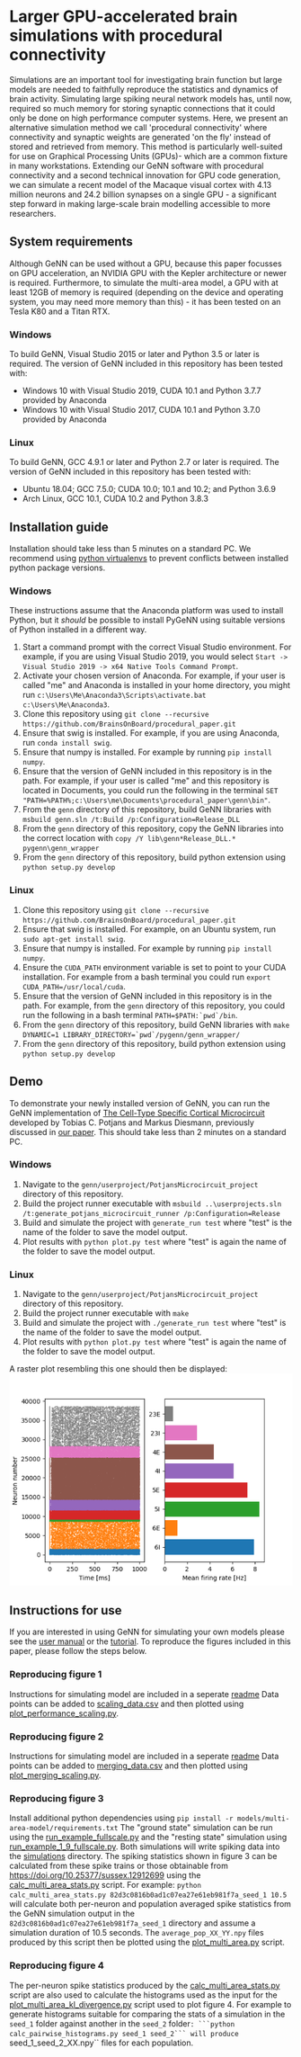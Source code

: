 # Larger GPU-accelerated brain simulations with procedural connectivity
Simulations are an important tool for investigating brain function but large models are needed to faithfully reproduce the statistics and dynamics of brain activity.
Simulating large spiking neural network models has, until now, required so much memory for storing synaptic connections that it could only be done on high performance computer systems. Here, we present an alternative simulation method we call 'procedural connectivity' where connectivity and synaptic weights are generated 'on the fly' instead of stored and retrieved from memory. This method is particularly well-suited for use on Graphical Processing Units (GPUs)- which are a common fixture in many workstations. Extending our GeNN software with procedural connectivity and a second technical innovation for GPU code generation, we can simulate a recent model of the Macaque visual cortex with 4.13 million neurons and 24.2 billion synapses on a single GPU - a significant step forward in making large-scale brain modelling accessible to more researchers.

## System requirements
Although GeNN can be used without a GPU, because this paper focusses on GPU acceleration, an NVIDIA GPU with the Kepler architecture or newer is required.
Furthermore, to simulate the multi-area model, a GPU with at least 12GB of memory is required (depending on the device and operating system, you may need more memory than this) - it has been tested on an Tesla K80 and a Titan RTX.

### Windows
To build GeNN, Visual Studio 2015 or later and Python 3.5 or later is required.
The version of GeNN included in this repository has been tested with:
* Windows 10 with Visual Studio 2019, CUDA 10.1 and Python 3.7.7 provided by Anaconda
* Windows 10 with Visual Studio 2017, CUDA 10.1 and Python 3.7.0 provided by Anaconda

### Linux
To build GeNN, GCC 4.9.1 or later and Python 2.7 or later is required.
The version of GeNN included in this repository has been tested with:
* Ubuntu 18.04; GCC 7.5.0; CUDA 10.0; 10.1 and 10.2; and Python 3.6.9
* Arch Linux, GCC 10.1, CUDA 10.2 and Python 3.8.3

## Installation guide
Installation should take less than 5 minutes on a standard PC.
We recommend using [python virtualenvs](https://pypi.org/project/virtualenv/) to prevent conflicts between installed python package versions.

### Windows
These instructions assume that the Anaconda platform was used to install Python, but it _should_ be possible to install PyGeNN using suitable versions of Python installed in a different way.
1. Start a command prompt with the correct Visual Studio environment. For example, if you are using Visual Studio 2019, you would select ``Start -> Visual Studio 2019 -> x64 Native Tools Command Prompt``.
2. Activate your chosen version of Anaconda. For example, if your user is called "me" and Anaconda is installed in your home directory, you might run ``c:\Users\Me\Anaconda3\Scripts\activate.bat c:\Users\Me\Anaconda3``.
3. Clone this repository using ``git clone --recursive https://github.com/BrainsOnBoard/procedural_paper.git``
4. Ensure that swig is installed. For example, if you are using Anaconda, run ``conda install swig``.
5. Ensure that numpy is installed. For example by running ``pip install numpy``.
6. Ensure that the version of GeNN included in this repository is in the path. For example, if your user is called "me" and this repository is located in Documents, you could run the following in the terminal ``SET "PATH=%PATH%;c:\Users\me\Documents\procedural_paper\genn\bin"``.
7. From the ``genn`` directory of this repository, build GeNN libraries with ``msbuild genn.sln /t:Build /p:Configuration=Release_DLL``
8. From the ``genn`` directory of this repository, copy the GeNN libraries into the correct location with ``copy /Y lib\genn*Release_DLL.* pygenn\genn_wrapper``
9. From the ``genn`` directory of this repository, build python extension using ``python setup.py develop``

### Linux
1. Clone this repository using ``git clone --recursive https://github.com/BrainsOnBoard/procedural_paper.git``
2. Ensure that swig is installed. For example, on an Ubuntu system, run ``sudo apt-get install swig``.
3. Ensure that numpy is installed. For example by running ``pip install numpy``.
4. Ensure the ``CUDA_PATH`` environment variable is set to point to your CUDA installation. For example from a bash terminal you could run ``export CUDA_PATH=/usr/local/cuda``.
5. Ensure that the version of GeNN included in this repository is in the path. For example, from the ``genn`` directory of this repository, you could run the following in a bash terminal ``PATH=$PATH:`pwd`/bin``.
6. From the ``genn`` directory of this repository, build GeNN libraries with ``make DYNAMIC=1 LIBRARY_DIRECTORY=`pwd`/pygenn/genn_wrapper/``
7. From the ``genn`` directory of this repository, build python extension using ``python setup.py develop``

## Demo
To demonstrate your newly installed version of GeNN, you can run the GeNN implementation of [The Cell-Type Specific Cortical Microcircuit](http://www.ncbi.nlm.nih.gov/pubmed/23203991) developed by Tobias C. Potjans and Markus Diesmann, previously discussed in [our paper](https://www.frontiersin.org/articles/10.3389/fnins.2018.00941).
This should take less than 2 minutes on a standard PC.

### Windows
1. Navigate to the ``genn/userproject/PotjansMicrocircuit_project`` directory of this repository.
2. Build the project runner executable with ``msbuild ..\userprojects.sln /t:generate_potjans_microcircuit_runner /p:Configuration=Release``
3. Build and simulate the project with ``generate_run test`` where "test" is the name of the folder to save the model output.
4. Plot results with ``python plot.py test`` where "test" is again the name of the folder to save the model output.

### Linux
1. Navigate to the ``genn/userproject/PotjansMicrocircuit_project`` directory of this repository.
2. Build the project runner executable with ``make``
3. Build and simulate the project with ``./generate_run test`` where "test" is the name of the folder to save the model output.
4. Plot results with ``python plot.py test`` where "test" is again the name of the folder to save the model output.

A raster plot resembling this one should then be displayed:
![Microcircuit output](microcircuit_demo.png)

## Instructions for use
If you are interested in using GeNN for simulating your own models please see the [user manual](https://genn-team.github.io/genn/documentation/4/html/index.html) or the [tutorial](https://github.com/neworderofjamie/new_genn_tutorials).
To reproduce the figures included in this paper, please follow the steps below.

### Reproducing figure 1
Instructions for simulating model are included in a seperate [readme](models/va_benchmark/README.md)
Data points can be added to [scaling_data.csv](scripts/scaling_data.csv) and then plotted using [plot_performance_scaling.py](scripts/plot_performance_scaling.py).

### Reproducing figure 2
Instructions for simulating model are included in a seperate [readme](models/neuron_merge/README.md)
Data points can be added to [merging_data.csv](scripts/merging_data.csv) and then plotted using [plot_merging_scaling.py](scripts/plot_merging_scaling.py).

### Reproducing figure 3
Install additional python dependencies using ``pip install -r models/multi-area-model/requirements.txt``
The "ground state" simulation can be run using the [run_example_fullscale.py](https://github.com/neworderofjamie/multi-area-model/blob/master/run_example_fullscale.py) and the "resting state" simulation using [run_example_1_9_fullscale.py](https://github.com/neworderofjamie/multi-area-model/blob/master/run_example_1_9_fullscale.py).
Both simulations will write spiking data into the [simulations](https://github.com/neworderofjamie/multi-area-model/blob/master/simulations) directory.
The spiking statistics shown in figure 3 can be calculated from these spike trains or those obtainable from https://doi.org/10.25377/sussex.12912699 using the [calc_multi_area_stats.py](scripts/calc_multi_area_stats.py) script. For example:
```python calc_multi_area_stats.py 82d3c0816b0ad1c07ea27e61eb981f7a_seed_1 10.5```
will calculate both per-neuron and population averaged spike statistics from the GeNN simulation output in the `82d3c0816b0ad1c07ea27e61eb981f7a_seed_1` directory and assume a simulation duration of 10.5 seconds.
The ``average_pop_XX_YY.npy`` files produced by this script then be plotted using the [plot_multi_area.py](scripts/plot_multi_area.py) script.

### Reproducing figure 4
The per-neuron spike statistics produced by the [calc_multi_area_stats.py](scripts/calc_multi_area_stats.py) script are also used to calculate the histograms used as the input for the [plot_multi_area_kl_divergence.py](scripts/plot_multi_area_kl_divergence.py) script used to plot figure 4.
For example to generate histograms suitable for comparing the stats of a simulation in the ``seed_1`` folder against another in the ``seed_2`` folder``:
```python calc_pairwise_histograms.py seed_1 seed_2```
will produce ``seed_1_seed_2_XX.npy`` files for each population.